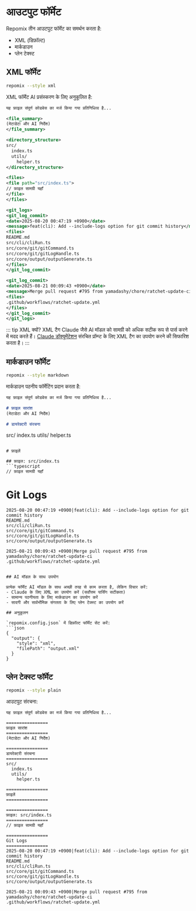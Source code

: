 # आउटपुट फॉर्मेट

Repomix तीन आउटपुट फॉर्मेट का समर्थन करता है:
- XML (डिफ़ॉल्ट)
- मार्कडाउन
- प्लेन टेक्स्ट

## XML फॉर्मेट

```bash
repomix --style xml
```

XML फॉर्मेट AI प्रसंस्करण के लिए अनुकूलित है:

```xml
यह फ़ाइल संपूर्ण कोडबेस का मर्ज किया गया प्रतिनिधित्व है...

<file_summary>
(मेटाडेटा और AI निर्देश)
</file_summary>

<directory_structure>
src/
  index.ts
  utils/
    helper.ts
</directory_structure>

<files>
<file path="src/index.ts">
// फ़ाइल सामग्री यहाँ
</file>
</files>

<git_logs>
<git_log_commit>
<date>2025-08-20 00:47:19 +0900</date>
<message>feat(cli): Add --include-logs option for git commit history</message>
<files>
README.md
src/cli/cliRun.ts
src/core/git/gitCommand.ts
src/core/git/gitLogHandle.ts
src/core/output/outputGenerate.ts
</files>
</git_log_commit>

<git_log_commit>
<date>2025-08-21 00:09:43 +0900</date>
<message>Merge pull request #795 from yamadashy/chore/ratchet-update-ci</message>
<files>
.github/workflows/ratchet-update.yml
</files>
</git_log_commit>
</git_logs>
```

::: tip XML क्यों?
XML टैग Claude जैसे AI मॉडल को सामग्री को अधिक सटीक रूप से पार्स करने में मदद करते हैं। [Claude डॉक्यूमेंटेशन](https://docs.anthropic.com/en/docs/build-with-claude/prompt-engineering/use-xml-tags) संरचित प्रॉम्प्ट के लिए XML टैग का उपयोग करने की सिफारिश करता है।
:::

## मार्कडाउन फॉर्मेट

```bash
repomix --style markdown
```

मार्कडाउन पठनीय फॉर्मेटिंग प्रदान करता है:

```markdown
यह फ़ाइल संपूर्ण कोडबेस का मर्ज किया गया प्रतिनिधित्व है...

# फ़ाइल सारांश
(मेटाडेटा और AI निर्देश)

# डायरेक्टरी संरचना
```
src/
index.ts
utils/
helper.ts
```

# फ़ाइलें

## फ़ाइल: src/index.ts
```typescript
// फ़ाइल सामग्री यहाँ
```

# Git Logs
```
2025-08-20 00:47:19 +0900|feat(cli): Add --include-logs option for git commit history
README.md
src/cli/cliRun.ts
src/core/git/gitCommand.ts
src/core/git/gitLogHandle.ts
src/core/output/outputGenerate.ts

2025-08-21 00:09:43 +0900|Merge pull request #795 from yamadashy/chore/ratchet-update-ci
.github/workflows/ratchet-update.yml
```
```

## AI मॉडल के साथ उपयोग

प्रत्येक फॉर्मेट AI मॉडल के साथ अच्छी तरह से काम करता है, लेकिन विचार करें:
- Claude के लिए XML का उपयोग करें (सर्वोत्तम पार्सिंग सटीकता)
- सामान्य पठनीयता के लिए मार्कडाउन का उपयोग करें
- सादगी और सार्वभौमिक संगतता के लिए प्लेन टेक्स्ट का उपयोग करें

## अनुकूलन

`repomix.config.json` में डिफ़ॉल्ट फॉर्मेट सेट करें:
```json
{
  "output": {
    "style": "xml",
    "filePath": "output.xml"
  }
}
```

## प्लेन टेक्स्ट फॉर्मेट

```bash
repomix --style plain
```

आउटपुट संरचना:
```text
यह फ़ाइल संपूर्ण कोडबेस का मर्ज किया गया प्रतिनिधित्व है...

================
फ़ाइल सारांश
================
(मेटाडेटा और AI निर्देश)

================
डायरेक्टरी संरचना
================
src/
  index.ts
  utils/
    helper.ts

================
फ़ाइलें
================

================
फ़ाइल: src/index.ts
================
// फ़ाइल सामग्री यहाँ

================
Git Logs
================
2025-08-20 00:47:19 +0900|feat(cli): Add --include-logs option for git commit history
README.md
src/cli/cliRun.ts
src/core/git/gitCommand.ts
src/core/git/gitLogHandle.ts
src/core/output/outputGenerate.ts

2025-08-21 00:09:43 +0900|Merge pull request #795 from yamadashy/chore/ratchet-update-ci
.github/workflows/ratchet-update.yml
```
